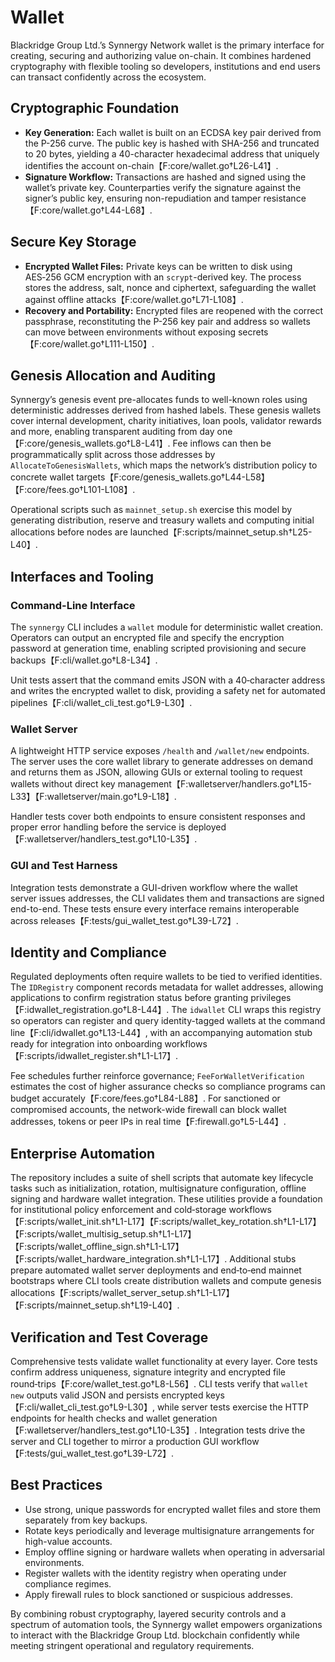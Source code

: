 # Wallet

Blackridge Group Ltd.’s Synnergy Network wallet is the primary interface for creating, securing and authorizing value on-chain. It combines hardened cryptography with flexible tooling so developers, institutions and end users can transact confidently across the ecosystem.

## Cryptographic Foundation
- **Key Generation:** Each wallet is built on an ECDSA key pair derived from the P-256 curve. The public key is hashed with SHA-256 and truncated to 20 bytes, yielding a 40-character hexadecimal address that uniquely identifies the account on-chain【F:core/wallet.go†L26-L41】.
- **Signature Workflow:** Transactions are hashed and signed using the wallet’s private key. Counterparties verify the signature against the signer’s public key, ensuring non-repudiation and tamper resistance【F:core/wallet.go†L44-L68】.

## Secure Key Storage
- **Encrypted Wallet Files:** Private keys can be written to disk using AES‑256 GCM encryption with an `scrypt`-derived key. The process stores the address, salt, nonce and ciphertext, safeguarding the wallet against offline attacks【F:core/wallet.go†L71-L108】.
- **Recovery and Portability:** Encrypted files are reopened with the correct passphrase, reconstituting the P-256 key pair and address so wallets can move between environments without exposing secrets【F:core/wallet.go†L111-L150】.

## Genesis Allocation and Auditing
Synnergy’s genesis event pre-allocates funds to well-known roles using deterministic addresses derived from hashed labels. These genesis wallets cover internal development, charity initiatives, loan pools, validator rewards and more, enabling transparent auditing from day one【F:core/genesis_wallets.go†L8-L41】. Fee inflows can then be programmatically split across those addresses by `AllocateToGenesisWallets`, which maps the network’s distribution policy to concrete wallet targets【F:core/genesis_wallets.go†L44-L58】【F:core/fees.go†L101-L108】.

Operational scripts such as `mainnet_setup.sh` exercise this model by generating distribution, reserve and treasury wallets and computing initial allocations before nodes are launched【F:scripts/mainnet_setup.sh†L25-L40】.

## Interfaces and Tooling
### Command-Line Interface
The `synnergy` CLI includes a `wallet` module for deterministic wallet creation. Operators can output an encrypted file and specify the encryption password at generation time, enabling scripted provisioning and secure backups【F:cli/wallet.go†L8-L34】.

Unit tests assert that the command emits JSON with a 40‑character address and writes the encrypted wallet to disk, providing a safety net for automated pipelines【F:cli/wallet_cli_test.go†L9-L30】.

### Wallet Server
A lightweight HTTP service exposes `/health` and `/wallet/new` endpoints. The server uses the core wallet library to generate addresses on demand and returns them as JSON, allowing GUIs or external tooling to request wallets without direct key management【F:walletserver/handlers.go†L15-L33】【F:walletserver/main.go†L9-L18】.

Handler tests cover both endpoints to ensure consistent responses and proper error handling before the service is deployed【F:walletserver/handlers_test.go†L10-L35】.

### GUI and Test Harness
Integration tests demonstrate a GUI-driven workflow where the wallet server issues addresses, the CLI validates them and transactions are signed end-to-end. These tests ensure every interface remains interoperable across releases【F:tests/gui_wallet_test.go†L39-L72】.

## Identity and Compliance
Regulated deployments often require wallets to be tied to verified identities. The `IDRegistry` component records metadata for wallet addresses, allowing applications to confirm registration status before granting privileges【F:idwallet_registration.go†L8-L44】. The `idwallet` CLI wraps this registry so operators can register and query identity-tagged wallets at the command line【F:cli/idwallet.go†L13-L44】, with an accompanying automation stub ready for integration into onboarding workflows【F:scripts/idwallet_register.sh†L1-L17】.

Fee schedules further reinforce governance; `FeeForWalletVerification` estimates the cost of higher assurance checks so compliance programs can budget accurately【F:core/fees.go†L84-L88】. For sanctioned or compromised accounts, the network-wide firewall can block wallet addresses, tokens or peer IPs in real time【F:firewall.go†L5-L44】.

## Enterprise Automation
The repository includes a suite of shell scripts that automate key lifecycle tasks such as initialization, rotation, multisignature configuration, offline signing and hardware wallet integration. These utilities provide a foundation for institutional policy enforcement and cold‑storage workflows【F:scripts/wallet_init.sh†L1-L17】【F:scripts/wallet_key_rotation.sh†L1-L17】【F:scripts/wallet_multisig_setup.sh†L1-L17】【F:scripts/wallet_offline_sign.sh†L1-L17】【F:scripts/wallet_hardware_integration.sh†L1-L17】. Additional stubs prepare automated wallet server deployments and end‑to‑end mainnet bootstraps where CLI tools create distribution wallets and compute genesis allocations【F:scripts/wallet_server_setup.sh†L1-L17】【F:scripts/mainnet_setup.sh†L19-L40】.

## Verification and Test Coverage
Comprehensive tests validate wallet functionality at every layer. Core tests confirm address uniqueness, signature integrity and encrypted file round‑trips【F:core/wallet_test.go†L8-L56】. CLI tests verify that `wallet new` outputs valid JSON and persists encrypted keys【F:cli/wallet_cli_test.go†L9-L30】, while server tests exercise the HTTP endpoints for health checks and wallet generation【F:walletserver/handlers_test.go†L10-L35】. Integration tests drive the server and CLI together to mirror a production GUI workflow【F:tests/gui_wallet_test.go†L39-L72】.

## Best Practices
- Use strong, unique passwords for encrypted wallet files and store them separately from key backups.
- Rotate keys periodically and leverage multisignature arrangements for high-value accounts.
- Employ offline signing or hardware wallets when operating in adversarial environments.
- Register wallets with the identity registry when operating under compliance regimes.
- Apply firewall rules to block sanctioned or suspicious addresses.

By combining robust cryptography, layered security controls and a spectrum of automation tools, the Synnergy wallet empowers organizations to interact with the Blackridge Group Ltd. blockchain confidently while meeting stringent operational and regulatory requirements.
